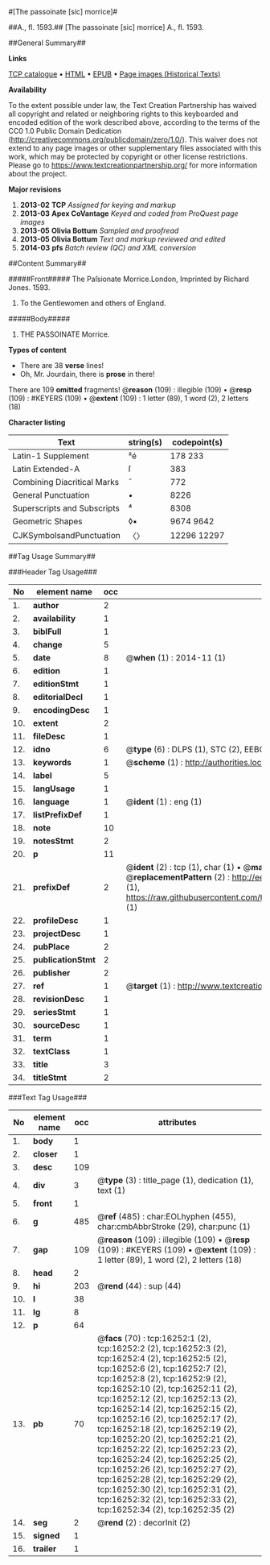 #[The passoinate [sic] morrice]#

##A., fl. 1593.##
[The passoinate [sic] morrice]
A., fl. 1593.

##General Summary##

**Links**

[TCP catalogue](http://www.ota.ox.ac.uk/tcp/)  • 
[HTML](http://tei.it.ox.ac.uk/tcp/Texts-HTML/free/A00/A00001.html)  • 
[EPUB](http://tei.it.ox.ac.uk/tcp/Texts-EPUB/free/A00/A00001.epub) • 
[Page images (Historical Texts)](https://historicaltexts.jisc.ac.uk/eebo-99851000e)

**Availability**

To the extent possible under law, the Text Creation Partnership has waived all copyright and related or neighboring rights to this keyboarded and encoded edition of the work described above, according to the terms of the CC0 1.0 Public Domain Dedication (http://creativecommons.org/publicdomain/zero/1.0/). This waiver does not extend to any page images or other supplementary files associated with this work, which may be protected by copyright or other license restrictions. Please go to https://www.textcreationpartnership.org/ for more information about the project.

**Major revisions**

1. __2013-02__ __TCP__ *Assigned for keying and markup*
1. __2013-03__ __Apex CoVantage__ *Keyed and coded from ProQuest page images*
1. __2013-05__ __Olivia Bottum__ *Sampled and proofread*
1. __2013-05__ __Olivia Bottum__ *Text and markup reviewed and edited*
1. __2014-03__ __pfs__ *Batch review (QC) and XML conversion*

##Content Summary##

#####Front#####
The Paſsionate Morrice.London, Imprinted by Richard Jones. 1593.
1. To the Gentlewomen and others of England.

#####Body#####

1. THE PASSOINATE Morrice.

**Types of content**

  * There are 38 **verse** lines!
  * Oh, Mr. Jourdain, there is **prose** in there!

There are 109 **omitted** fragments! 
 @__reason__ (109) : illegible (109)  •  @__resp__ (109) : #KEYERS (109)  •  @__extent__ (109) : 1 letter (89), 1 word (2), 2 letters (18)

**Character listing**


|Text|string(s)|codepoint(s)|
|---|---|---|
|Latin-1 Supplement|²é|178 233|
|Latin Extended-A|ſ|383|
|Combining             Diacritical Marks|̄|772|
|General Punctuation|•|8226|
|Superscripts             and Subscripts|⁴|8308|
|Geometric Shapes|◊▪|9674 9642|
|CJKSymbolsandPunctuation|〈〉|12296 12297|

##Tag Usage Summary##

###Header Tag Usage###

|No|element name|occ|attributes|
|---|---|---|---|
|1.|__author__|2||
|2.|__availability__|1||
|3.|__biblFull__|1||
|4.|__change__|5||
|5.|__date__|8| @__when__ (1) : 2014-11 (1)|
|6.|__edition__|1||
|7.|__editionStmt__|1||
|8.|__editorialDecl__|1||
|9.|__encodingDesc__|1||
|10.|__extent__|2||
|11.|__fileDesc__|1||
|12.|__idno__|6| @__type__ (6) : DLPS (1), STC (2), EEBO-CITATION (1), PROQUEST (1), VID (1)|
|13.|__keywords__|1| @__scheme__ (1) : http://authorities.loc.gov/ (1)|
|14.|__label__|5||
|15.|__langUsage__|1||
|16.|__language__|1| @__ident__ (1) : eng (1)|
|17.|__listPrefixDef__|1||
|18.|__note__|10||
|19.|__notesStmt__|2||
|20.|__p__|11||
|21.|__prefixDef__|2| @__ident__ (2) : tcp (1), char (1)  •  @__matchPattern__ (2) : ([0-9\-]+):([0-9IVX]+) (1), (.+) (1)  •  @__replacementPattern__ (2) : http://eebo.chadwyck.com/downloadtiff?vid=$1&page=$2 (1), https://raw.githubusercontent.com/textcreationpartnership/Texts/master/tcpchars.xml#$1 (1)|
|22.|__profileDesc__|1||
|23.|__projectDesc__|1||
|24.|__pubPlace__|2||
|25.|__publicationStmt__|2||
|26.|__publisher__|2||
|27.|__ref__|1| @__target__ (1) : http://www.textcreationpartnership.org/docs/. (1)|
|28.|__revisionDesc__|1||
|29.|__seriesStmt__|1||
|30.|__sourceDesc__|1||
|31.|__term__|1||
|32.|__textClass__|1||
|33.|__title__|3||
|34.|__titleStmt__|2||


###Text Tag Usage###

|No|element name|occ|attributes|
|---|---|---|---|
|1.|__body__|1||
|2.|__closer__|1||
|3.|__desc__|109||
|4.|__div__|3| @__type__ (3) : title_page (1), dedication (1), text (1)|
|5.|__front__|1||
|6.|__g__|485| @__ref__ (485) : char:EOLhyphen (455), char:cmbAbbrStroke (29), char:punc (1)|
|7.|__gap__|109| @__reason__ (109) : illegible (109)  •  @__resp__ (109) : #KEYERS (109)  •  @__extent__ (109) : 1 letter (89), 1 word (2), 2 letters (18)|
|8.|__head__|2||
|9.|__hi__|203| @__rend__ (44) : sup (44)|
|10.|__l__|38||
|11.|__lg__|8||
|12.|__p__|64||
|13.|__pb__|70| @__facs__ (70) : tcp:16252:1 (2), tcp:16252:2 (2), tcp:16252:3 (2), tcp:16252:4 (2), tcp:16252:5 (2), tcp:16252:6 (2), tcp:16252:7 (2), tcp:16252:8 (2), tcp:16252:9 (2), tcp:16252:10 (2), tcp:16252:11 (2), tcp:16252:12 (2), tcp:16252:13 (2), tcp:16252:14 (2), tcp:16252:15 (2), tcp:16252:16 (2), tcp:16252:17 (2), tcp:16252:18 (2), tcp:16252:19 (2), tcp:16252:20 (2), tcp:16252:21 (2), tcp:16252:22 (2), tcp:16252:23 (2), tcp:16252:24 (2), tcp:16252:25 (2), tcp:16252:26 (2), tcp:16252:27 (2), tcp:16252:28 (2), tcp:16252:29 (2), tcp:16252:30 (2), tcp:16252:31 (2), tcp:16252:32 (2), tcp:16252:33 (2), tcp:16252:34 (2), tcp:16252:35 (2)|
|14.|__seg__|2| @__rend__ (2) : decorInit (2)|
|15.|__signed__|1||
|16.|__trailer__|1||
